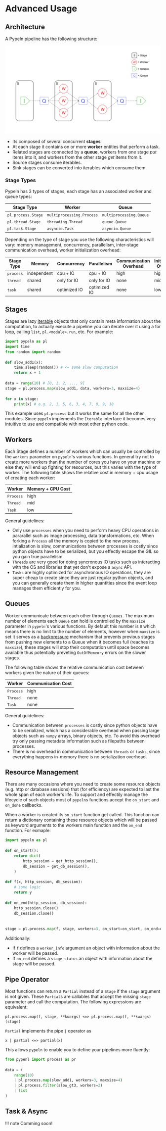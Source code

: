 # Advanced Usage

## Architecture
A Pypeln pipeline has the following structure:

![diagram](https://github.com/cgarciae/pypeln/blob/master/docs/images/diagram.png?raw=true)

* Its composed of several concurrent **stages**
* At each stage it contains on or more **worker** entities that perform a task.
* Related stages are connected by a **queue**, workers from one stage *put* items into it, and workers from the other stage *get* items from it.
* Source stages consume iterables.
* Sink stages can be converted into iterables which 
consume them.

### Stage Types

Pypeln has 3 types of stages, each stage has an associated worker and queue types: 

| Stage Type         | Worker                    | Queue                   |
| ------------------ | ------------------------- | ----------------------- |
| `pl.process.Stage` | `multiprocessing.Process` | `multiprocessing.Queue` |
| `pl.thread.Stage`  | `threading.Thread`        | `queue.Queue`           |
| `pl.task.Stage`    | `asyncio.Task`            | `asyncio.Queue`         |

Depending on the type of stage you use the following characteristics will vary: memory management, concurrency, parallelism, inter-stage communication overhead, worker initialization overhead:


| Stage Type | Memory      | Concurrency  | Parallelism  | Communication Overhead | Initialization Overhead |
| ---------- | ----------- | ------------ | ------------ | ---------------------- | ----------------------- |
| `process`  | independent | cpu + IO     | cpu + IO     | high                   | high                    |
| `thread`   | shared      | only for IO  | only for IO  | none                   | mid                     |
| `task`     | shared      | optimized IO | optimized IO | none                   | low                     |

## Stages
Stages are lazy [iterable](https://docs.python.org/3/glossary.html#term-iterable) objects that only contain meta information about the computation, to actually execute a pipeline you can iterate over it using a for loop, calling `list`, `pl.<module>.run`, etc. For example:

```python
import pypeln as pl
import time
from random import random

def slow_add1(x):
    time.sleep(random()) # <= some slow computation
    return x + 1

data = range(10) # [0, 1, 2, ..., 9]
stage = pl.process.map(slow_add1, data, workers=3, maxsize=4)

for x in stage:
    print(x) # e.g. 2, 1, 5, 6, 3, 4, 7, 8, 9, 10
```
This example uses `pl.process` but it works the same for all the other modules. Since `pypeln` implements the `Iterable` interface it becomes very intuitive to use and compatible with most other python code. 

## Workers

Each Stage defines a number of workers which can usually be controlled by the `workers` parameter on `pypeln`'s various functions. In general try not to create more workers than the number of cores you have on your machine or else they will end up fighting for resources, but this varies with the type of worker. The following table shows the relative cost in memory + cpu usage of creating each worker:

| Worker    | Memory + CPU Cost |
| --------- | ----------------- |
| `Process` | high              |
| `Thread`  | mid               |
| `Task`    | low               |

General guidelines:

* Only use `processes` when you need to perform heavy CPU operations in pararallel such as image processing, data transformations, etc. When forking a `Process` all the memory is copied to the new process, intialization is slow, communications between processes is costly since python objects have to be serialized, but you effectly escape the GIL so you gain true parallelism.
* `Threads` are very good for doing syncronous IO tasks such as interacting with the OS and libraries that yet don't expose a `async` API.
* `Tasks` are highly optimized for asynchronous IO operations, they are super cheap to create since they are just regular python objects, and you can generally create them in higher quantities since the event loop manages them efficiently for you. 

## Queues

Worker communicate between each other through `Queues`. The maximum number of elements each `Queue` can hold is controlled by the `maxsize` parameter in `pypeln`'s various functions. By default this number is `0` which means there is no limit to the number of elements, however when `maxsize` is set it serves as a [backpressure](https://www.quora.com/What-is-backpressure-in-the-context-of-data-streaming) mechanism that prevents previous stages from pushing new elements to a Queue when it becomes full (reaches its `maxsize`), these stages will stop their computation until space becomes available thus potentially preveting `OutOfMemeory` errors on the slower stages.

The following table shows the relative communication cost between workers given the nature of their queues:

| Worker    | Communication Cost |
| --------- | ------------------ |
| `Process` | high               |
| `Thread`  | none               |
| `Task`    | none               |

General guidelines:

* Communication between `processes` is costly since python objects have to be serialized, which has a considerable overhead when passing large objects such as `numpy` arrays, binary objects, etc. To avoid this overhead try only passing metadata information such as filepaths between processes.
* There is no overhead in communication between `threads` or `tasks`, since everything happens in-memory there is no serialization overhead.

## Resource Management

There are many occasions where you need to create some resource objects (e.g. http or database sessions) that (for efficiency) are expected to last the whole span of each worker's life. To support and effectily manage the lifecycle of such objects most of `pypeln`s functions accept the `on_start` and `on_done` callbacks.

When a worker is created its `on_start` function get called. This function can return a dictionary containing these resource objects which will be passed as keyword arguments to the workers main function and the `on_end` function. For exmaple:

```python
import pypeln as pl

def on_start():
    return dict(
        http_session = get_http_session(), 
        db_session = get_db_session(),
    )

def f(x, http_session, db_session):
    # some logic
    return y

def on_end(http_session, db_session):
    http_session.close()
    db_session.close()


stage = pl.process.map(f, stage, workers=3, on_start=on_start, on_end=on_end)
```

Additionally:

* If `f` defines a `worker_info` argument an object with information about the worker will be passed.
* If `on_end` defines a `stage_status` an object with information about the stage will be passed. 


## Pipe Operator

Most functions can return a `Partial` instead of a `Stage` if the `stage` argument is not given. These `Partial`s are callables that accept the missing `stage` parameter and call the computation. The following expressions are equivalent:

    pl.process.map(f, stage, **kwargs) <=> pl.process.map(f, **kwargs)(stage)

`Partial` implements the pipe `|` operator as

    x | partial <=> partial(x)

This allows `pypeln` to enable you to define your pipelines more fluently:

```python
from pypenl import process as pr

data = (
    range(10)
    | pl.process.map(slow_add1, workers=3, maxsize=4)
    | pl.process.filter(slow_gt3, workers=2)
    | list
)
```

## Task & Async

!!! note
    Comming soon!